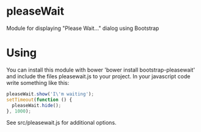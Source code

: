 # pleaseWait
Module for displaying "Please Wait..." dialog using Bootstrap

# Using
You can install this module with bower 'bower install bootstrap-pleasewait' and include the files pleasewait.js to your project.
In your javascript code write something like this:
```js
pleaseWait.show('I\'m waiting');
setTimeout(function () {
  pleaseWait.hide();
}, 1000);
```

See src/pleasewait.js for additional options.
